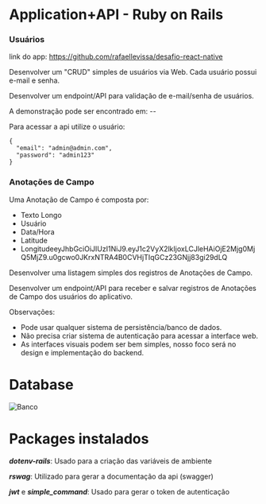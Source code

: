 # Application+API - Ruby on Rails

### Usuários

link do app: https://github.com/rafaellevissa/desafio-react-native

Desenvolver um "CRUD" simples de usuários via Web. Cada usuário possui e-mail e senha.

Desenvolver um endpoint/API para validação de e-mail/senha de usuários.

A demonstração pode ser encontrado em: --

Para acessar a api utilize o usuário:
```
{
  "email": "admin@admin.com",
  "password": "admin123"
}
```

### Anotações de Campo

Uma Anotação de Campo é composta por:
* Texto Longo
* Usuário
* Data/Hora
* Latitude
* LongitudeeyJhbGciOiJIUzI1NiJ9.eyJ1c2VyX2lkIjoxLCJleHAiOjE2Mjg0MjQ5MjZ9.u0gcwo0JKrxNTRA4B0CVHjTIqGCz23GNjj83gi29dLQ

Desenvolver uma listagem simples dos registros de Anotações de Campo.

Desenvolver um endpoint/API para receber e salvar registros de Anotações de Campo dos usuários do aplicativo.

Observações:
- Pode usar qualquer sistema de persistência/banco de dados.
- Não precisa criar sistema de autenticação para acessar a interface web.
- As interfaces visuais podem ser bem simples, nosso foco será no design e implementação do backend.

# Database

![Banco](/uploads/de71d0d9d015dae7dff988b2da445d57/Banco.png)

# Packages instalados

***dotenv-rails***: Usado para a criação das variáveis de ambiente

***rswag***: Utilizado para gerar a documentação da api (swagger)

***jwt*** e ***simple_command***: Usado para gerar o token de autenticação
